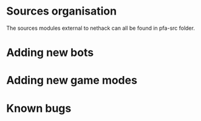 # Sources organisation

The sources modules external to nethack can all be found in pfa-src
folder. 

# Adding new bots

# Adding new game modes

# Known bugs
